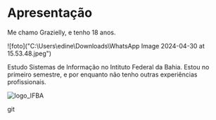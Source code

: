 # Apresentação

Me chamo Grazielly, e tenho 18 anos.

![foto]("C:\Users\edine\Downloads\WhatsApp Image 2024-04-30 at 15.53.48.jpeg")

Estudo Sistemas de Informação no Intituto Federal da Bahia. Estou no primeiro semestre, e por enquanto não tenho outras experiências profissionais.

![logo_IFBA](https://doity.com.br/media/doity/eventos/evento-59098-logo_organizador.png)


git 
